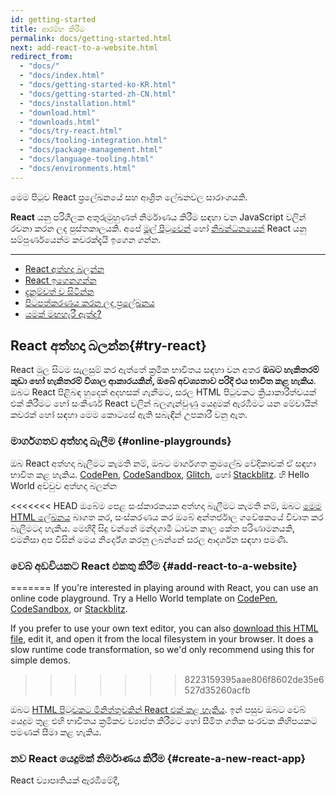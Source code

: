 ```yaml
---
id: getting-started
title: ආරම්භ කිරීම
permalink: docs/getting-started.html
next: add-react-to-a-website.html
redirect_from:
  - "docs/"
  - "docs/index.html"
  - "docs/getting-started-ko-KR.html"
  - "docs/getting-started-zh-CN.html"
  - "docs/installation.html"
  - "download.html"
  - "downloads.html"
  - "docs/try-react.html"
  - "docs/tooling-integration.html"
  - "docs/package-management.html"
  - "docs/language-tooling.html"
  - "docs/environments.html"
---
```


මෙම පිටුව React ප්‍රලේඛනයේ සහ ආශ්‍රිත ලේඛනවල සාරාංශයකි.

**React** යනු පරිශීලක අතුරුමුහුණත් නිර්මාණය කිරීම සඳහා වන JavaScript වලින් රචනා කරන ලද පුස්තකාලයකි. අපේ [මුල් පිටුවෙන්](/) හෝ [නිබන්ධනයෙන්](/tutorial/tutorial.html) React යනු සම්පුර්ණයෙන්ම කවරක්දැයි ඉගෙන ගන්න.

---

- [React අත්හදා බලන්න](#try-react)
- [React ඉගෙනගන්න](#learn-react)
- [දැනුම්වත් ව සිටින්න](#staying-informed)
- [පිටපත්කරණය කරන ලද ප්‍රලේඛනය](#versioned-documentation)
- [යමක් මඟහැරී ඇත්ද?](#something-missing)

## React අත්හදා බලන්න{#try-react}
React මුල සිටම සැලසුම් කර ඇත්තේ ක්‍රමික භාවිතය සඳහා වන අතර **ඔබට හැකිතරම් කුඩා හෝ හැකිතරම් විශාල ආකාරයකින්, ඔබේ අවශ්‍යතාව පරිදි එය භාවිත කළ හැකිය**. ඔබට React පිළිබඳ හුදෙක් අදහසක් ගැනීමට, සරල HTML පිටුවකට ක්‍රියාකාරීත්වයක් එක් කිරීමට හෝ සංකීර්ණ React වලින් බලගැන්වුණු යෙදුමක් ඇරඹීමට යන මේවායින් කවරක් හෝ සඳහා මෙම කොටසේ ඇති සබැඳීන් උපකාරී වනු ඇත. 

### මාර්ගගතව අත්හදා බැලීම {#online-playgrounds}

ඔබ React අත්හදා බැලීමට කැමති නම්, ඔබට මාර්ගගත ක්‍රමලේඛ වේදිකාවක් ඒ සඳහා භාවිත කළ හැකිය. 
[CodePen](codepen://hello-world), [CodeSandbox](https://codesandbox.io/s/new), [Glitch](https://glitch.com/edit/#!/remix/starter-react-template), හෝ [Stackblitz](https://stackblitz.com/fork/react). හි Hello World අච්චුව අත්හදා බලන්න

<<<<<<< HEAD
ඔබේම පෙළ සංස්කාරකයක අත්හදා බැලීමට කැමති නම්, ඔබට [මෙම HTML ලේඛනය](https://raw.githubusercontent.com/reactjs/reactjs.org/master/static/html/single-file-example.html) බාගත කර, සංස්කරණය කර ඔබේ අන්තර්ජාල ගවේෂකයේ විවෘත කර බැලීමටද හැකිය. මෙහිදී සිදු වන්නේ මන්දගාමී ධාවන කාල කේත පරිණාමනයකි, එමනිසා අප විසින් මෙය නිර්දේශ කරනු ලබන්නේ සරල ආදර්ශන සඳහා පමණි.

### වෙබ් අඩවියකට React එකතු කිරීම {#add-react-to-a-website}
=======
If you're interested in playing around with React, you can use an online code playground. Try a Hello World template on [CodePen](codepen://hello-world), [CodeSandbox](https://codesandbox.io/s/new), or [Stackblitz](https://stackblitz.com/fork/react).

If you prefer to use your own text editor, you can also [download this HTML file](https://raw.githubusercontent.com/reactjs/reactjs.org/main/static/html/single-file-example.html), edit it, and open it from the local filesystem in your browser. It does a slow runtime code transformation, so we'd only recommend using this for simple demos.
>>>>>>> 8223159395aae806f8602de35e6527d35260acfb

ඔබට [HTML පිටුවකට මිනිත්තුවකින් React එක් කළ හැකිය](/docs/add-react-to-a-website.html). ඉන් පසුව ඔබට වෙබ් යෙදුම තුළ එහි භාවිතය ක්‍රමිකව ව්‍යාප්ත කිරීමට හෝ සීමිත ගතික සංරචක කිහිපයකට පමණක් සීමා කළ හැකිය.

### නව React යෙදුමක් නිර්මාණය කිරීම {#create-a-new-react-app}

React ව්‍යාපෘතියක් ඇරඹීමේදී, [<script> ටැග අන්තර්ගත සරල HTML පිටුවක්](/docs/add-react-to-a-website.html) ම හොඳම විකල්පය වනු ඇත. එය සකස් කර ගැනීමට ගත වන්නේ මිනිත්තුවක් පමණි!

නමුත් ඔබේ යෙදුම වර්ධනය වත්ම, ඔබට වඩාත් ඒකාබද්ධ ව්‍යාපෘති සැකසුමක් සලකා බැලීමට බොහෝ දුරට සිදුවනු ඇත. විශාල පරිමාණයේ යෙදුම් සඳහා අප විසින් නිර්දේශ කරන JavaScript උපාංග කට්ටල කිහිපයක්ම ඇත. එම සෑම කට්ටලයකටම අල්ප අමතර සැකසුමක් හෝ කිසිදු අමතර සැකසුමකින් තොරව ක්‍රියාත්මක විය හැකි අතර පොහොසත් React පද්ධතියේ උපරිම වාසිය ලබා ගැනීමට ද ඔබට ඉඩ සලසයි. [කෙසේදැයි ඉගෙනගන්න](/docs/create-a-new-react-app.html)

## React ඉගෙනගන්න {#learn-react}

React ඉගෙනීමට විවිධ පසුබිම් සහිත සහ විවිධ ඉගෙනුම් ආකාර අනුගමනය කරන පුද්ගලයන් පැමිණෙති. ඔබ වඩාත් ප්‍රිය කරන්නේ වඩා සෛද්ධාන්තික හෝ ප්‍රායෝගික ක්‍රමවේදයක්ද යන්න මත, මෙම කොටස ඔබට ප්‍රයෝජනවත් වනු ඇතැයි අපි විශ්වාස කරමු.

* ඔබ **ප්‍රායෝගික ඉගෙනීමකට** වඩාත් කැමති නම්, අපගේ [ප්‍රායෝගික නිබන්ධනය](/tutorial/tutorial.html) සමඟ ආරම්භ කරන්න.
* ඔබ **පියවරෙන් පියවර සංකල්ප ඉගෙනීමට** වඩාත් කැමති නම්, අපගේ [ප්‍රධාන සංකල්ප සඳහා මාර්ගෝපදේශනය](/docs/hello-world.html) සමඟ ආරම්භ කරන්න.

වෙනත් ඕනෑම නුපුරුදු තාක්ෂණයක් ඉගෙනීමේදී සේම, React හි ද යම් ඉගෙනුම් කාලයක් තිබේ. පුහුණුවීම් සහ යම් ඉවසීමක් තුළින් ඔබට එම කාලය පහසුවෙන් පසු කළ **හැකි වනු ඇත.**

### පළමු උදාහරණ {#first-examples}

React මුල් පිටුවෙහි සජීවී සංස්කාරකයක් සමඟ කුඩා React උදාහරණ කිහිපයක් අන්තර්ගත වේ. ඔබ තවමත් React පිළිබඳ කිසිවක් නොදන්නෙකු වුවත්, එම උදාහරණවල කේතයට වෙනස්කම් සිදුකර ඒවා අවසාන ප්‍රතිඵලයට බලපෑම් කරන්නේ කෙසේදැයි නිරීක්ෂණය කිරීමට උත්සහ කරන්න.

### ආධුනිකයන් සඳහා React {#react-for-beginners}

React ප්‍රලේඛනය ඔබට හුරුපුරුදු වේගයට වඩා වැඩි වේගයකින් කරුණු විස්තර කරන බව ඔබට හැඟේ නම්, [ටානියා රාශියාගේ මෙම React පිළිබඳ විශ්ලේෂණය](https://www.taniarascia.com/getting-started-with-react/) නරඹන්න. එය, විස්තරාත්මක සහ ආධුනිකයන්ට තේරුම් ගැනීමට පහසු ආකාරයකින්  වඩාත් වැදගත් React සංකල්ප හඳුන්වා දෙයි. එය නැරඹීමෙන් පසුව, නැවත වරක් ප්‍රලේඛනය අනුගමනය කිරීමට උත්සාහ කරන්න.

### නිර්මාණකරුවන් සඳහා React   {#react-for-designers}

ඔබ නිර්මාණකරණ පසුබිමකින් පැමිණෙන්නේ නම්, React ඉගෙනීම ඇරඹීමට මෙම [ඉගෙනුම් සම්පත්](https://reactfordesigners.com/) කදිමය.

### JavaScript සම්පත් {#javascript-resources}

React ප්‍රලේඛනය රචනා කර ඇත්තේ කියවන්නාට JavaScript පරිගණක ක්‍රමලේඛන භාෂාවෙන් ක්‍රමලේඛනය කිරීම පිළිබඳ කිසියම් පළපුරුද්දක් ඇතැයි උපකල්පනය මතය. ඔබ විශේෂඥයෙකු විය යුතු නැත, නමුත් React සහ JavaScript යන දෙකම එකවර ඉගෙනීම අසීරුය.

ඔබේ දැනුම් මට්ටම පරීක්ෂා කිරීම සඳහා [මෙම JavaScript හැඳින්වීම](https://developer.mozilla.org/en-US/docs/Web/JavaScript/A_re-introduction_to_JavaScript) පරිශීලනය කරන ලෙස අපි නිර්දේශ කර සිටිමු. මේ සඳහා ඔබට මිනිත්තු 30 ත් පැයත් අතර කාලයක් වැය වනු වනු ඇති නමුත්, එය ඔබට React ඉගෙනීම පහසු කරනු ඇත.

>ඉඟිය
>
>කිසියම් අවස්ථාවකදී ඔබ JavaScript හි යමකින් වික්ෂිප්ත භාවයට පත්වූයේ නම්, [MDN](https://developer.mozilla.org/en-US/docs/Web/JavaScript) සහ [javascript.info](https://javascript.info/) යනු පරිශීලනය කිරීමට සුදුසුම වෙබ්අඩවි  දෙකකි. තවද ඔබට උදවු ඉල්ලිය හැකි [ප්‍රජා සහයෝගිතා මණ්ඩප](/community/support.html) ද ඇත.

### ප්‍රයෝගික නිබන්ධනය {#practical-tutorial}

ඔබ **වැඩ කරමින් ඉගෙනීමට** වඩාත් ප්‍රිය කරන්නේ නම්, අපේ ප්‍රයෝගික නිබන්ධනය පරීක්ෂා කරන්න. මෙම නිබන්ධනයේදී අපි, React භාවිතයෙන් tic-tac-toe ක්‍රීඩාව නිර්මාණය කරන්නෙමු. ඔබ ක්‍රීඩා නිර්මාණයට ඇලුම් නොකරන්නෙකු නම් මෙය මඟහැරීමට ඔබ උත්සුක වනු ඇති නමුත්, වරක් උත්සාහ කර බලන්න. මෙම නිබන්ධනයේදී ඔබ ඉගෙනගන්නා විධික්‍රම, **ඕනෑම** React යෙදුමක් නිර්මාණය කිරීමේ මූලිකාංග වන අතර ඒවා හොඳින් ප්‍රගුණ කිරීමෙන් ඔබට වඩාත් ගැඹුරු අවබෝධයක් ලැබෙනු ඇත.

### පියවරෙන් පියවර මාර්ගෝපදේශනය {#step-by-step-guide}

ඔබ **පියවරෙන් පියවර වැදගත් සංකල්ප ඉගෙනීමට** කැමති නම්, අපගේ [ප්‍රධාන සංකල්ප සඳහා මාර්ගෝපදේශය](/docs/hello-world.html) යනු ඉගෙනීම ඇරඹීමට හොදම ස්ථානයයි. එහි සෑම පරිච්ජේදයක්ම, ඊට පෙර පරිච්ජේද වල දැනුම මත ගොඩනැගී ඇති බවින් ඔබට කිසිවක් අතපසු වීමකින් තොරව නිබන්ධනයේ ඉදිරියට යා හැකිය.

### React වලින් සිතීම {#thinking-in-react}

බොහෝ React පරිශීලකයන් විසින් අවසානයේ React පිළිබඳ සැබවින්ම “අවබෝධ” කරගත් අවස්ථාව වූයේ [React වලින් සිතීම](/docs/thinking-in-react.html) කියවීම බව සඳහන් කරයි. එය වඩාත් පැරණිතම React මාර්ගෝපදේශයක් වුවද, අදටත් එය අදාළය.

### නිර්දේශිත පාඨමාලා {#recommended-courses}

සමහරෙකුට නිල ප්‍රලේඛනයට වඩා තෙවන පාර්ශ්වයක පොත් සහ වීඩියෝ පාඨමාලා උපකාරී වන අවස්ථා තිබේ. අපි [පොදුවේ නිර්දේශිත එවැනි ඉගෙනුම් සම්පත් ලැයිස්තුවක්](/community/courses.html) (සමහර නොමිල ඉගෙනුම් සම්පත් ද ඇතුළත්ව) නඩත්තු කරන්නෙමු

### උසස් සංකල්ප {#advanced-concepts}

ඔබ React හි [ප්‍රධාන සංකල්ප](/docs/hello-world.html) හොඳින් ප්‍රගුණ කර සහ React භාවිතයෙන් යම් තාක් දුරට වෙබ් සංවර්ධනය කර තිබේනම්, මේ වනවිට React හි වඩාත් උසස් සංකල්ප පිළිබඳ ඔබ කැමැත්තෙන් පසුවනු ඇත. මෙම කොටස විසින් ඔබට React හි බලවත්, එහෙත් නිතර භාවිත නොවන [context](/docs/context.html) සහ [refs](/docs/refs-and-the-dom.html)  වැනි විශේෂාංග හඳුන්වා දෙනු ඇත.

### යෙදුම් ක්‍රමලේඛ අතුරුමුහුණත් යොමුව{#api-reference}

කිසියම් නිශ්චිත React ක්‍රමලේඛ අතුරු මුහුණතක් පිළිබඳ වැඩිදුර ඉගෙනීමට අවශ්‍ය විට ප්‍රලේඛනයේ මෙම කොටස ප්‍රයෝජනවත් වනු ඇත. උදාහරණයක් වශයෙන්, [`React.Component` ක්‍රමලේඛ යොමුව](/docs/react-component.html) විසින් `setState()` ක්‍රියාත්මක වන්නේ කෙසේද යන්න සහ එකිනෙකට වෙනස් ජීවන චක්‍ර විධි පිළිබඳ තොරතුරු ලබා දෙයි

### පාරිභාෂික පද මාලාව සහ නිතර අසන ප්‍රශ්න{#glossary-and-faq}

ඔබ React ප්‍රලේඛනයේ නිතර දකින වචන වල සාරාංශයක් [පාරිභාෂික පද මාලාවේ](/docs/glossary.html) දී සොයාගත හැකිය. තවද,  [AJAX ඉල්ලීම් කිරීම](/docs/faq-ajax.html), [සංරචකයක අවස්ථාව](/docs/faq-state.html) සහ [ගොනු ආකෘතිය](/docs/faq-structure.html) යන මාතෘකා ද ඇතුළත් ව පොදු මාතෘකා පිළිබඳ ප්‍රශ්න සහ ඒවාට පිළිතුරු අන්තර්ගත නිතර අසන ප්‍රශ්න නම් අංශයක් ද ඇත.

## නිතර දැනුවත්ව සිටීම {#staying-informed}

React කණ්ඩායමෙන් ලැබෙන යාවත්කාලීන කිරීම් වල නිල ප්‍රභවය වන්නේ [React බ්ලොග් අඩවිය](/blog/)යි. නිකුත් කිරීම් සහ යල්පැන යාමේ නිවේදන ද ඇතුළත්ව සියලු වැදගත් දෑ පළමුවෙන් පළකරනු ලබන්නේ එහිදීය.

ඔබට ට්වීටර් හි [@reactjs ගිණුම](https://twitter.com/reactjs) අනුගමනය කිරීමට ද හැකි නමුත්, ඔබ බ්ලොග් අඩවිය පමණක් කියවන්නෙකු වුවද කිසිදු අත්‍යවශ්‍ය නිවේදනයක් මඟ නොහැරෙනු ඇත. 

<<<<<<< HEAD
සෑම React නිකුත්කිරීමකටම බ්ලොග් සටහනක් නිකුත් නොකරන නමුත්, සෑම නිකුතුවකදීම සිදු වූ වෙනස්කම් පිළිබඳ විස්තරාත්මක සටහනක් [React නිධියෙහි `CHANGELOG.md` ලේඛනයෙන්](https://github.com/facebook/react/blob/master/CHANGELOG.md) මෙන්ම [නිකුත් කිරීම්](https://github.com/facebook/react/releases) පිටුවෙන් ද සොයාගත හැකි වනු ඇත.
=======
Not every React release deserves its own blog post, but you can find a detailed changelog for every release in the [`CHANGELOG.md` file in the React repository](https://github.com/facebook/react/blob/main/CHANGELOG.md), as well as on the [Releases](https://github.com/facebook/react/releases) page.
>>>>>>> 8223159395aae806f8602de35e6527d35260acfb

## පිටපත්කරණය කරන ලද ප්‍රලේඛනය {#versioned-documentation}

මෙම ප්‍රලේඛනය සැමවිටම React හි නවතම ස්ථාවර පිටපත නියෝජනය කරයි. React 16 සිට, පැරණි ප්‍රලේඛන පිටපත් [වෙනම පිටුවක](/versions)දී සොයාගත හැකිය.  පැරණි ප්‍රලේඛන පිටපත් එක් අවස්ථාවක් නිරූපණය වන පරිදි පිටපත් කොට ගබඩා කර ඇති බවත්, ඒවා දිගින් දිගටම යාවත්කාලීන නොවන බවත් සලකන්න.

## යමක් මඟහැරී ඇත්ද? {#something-missing}

ප්‍රලේඛනයෙන් කිසියම් දෙයක් මඟහැරී ඇත්නම් හෝ කිසියම් කොටසක් වටහා ගැනීමට අපහසු බව හැඟේ නම්, වැඩිදියුණු කිරීම සඳහා ඔබේ අදහස් ද සමඟ, කරුණාකර [ප්‍රලේඛන නිධියේහි](https://github.com/reactjs/reactjs.org/issues/new) ගැටළුවක් පළකරන්න. එසේත් නැත්නම් [@reactjs ගිණුම](https://twitter.com/reactjs) වෙත ට්වීට් කරන්න.අපි ඔබට සවන්දීමට කැමැත්තෙමු!
